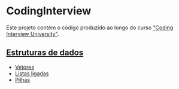 # CodingInterview

Este projeto contém o código produzido ao longo do curso ["Coding Interview University"](https://github.com/jwasham/coding-interview-university).

## [Estruturas de dados](/Estruturas%20de%20dados/)
* [Vetores](/Estruturas%20de%20dados/Vetores/)
* [Listas ligadas](/Estruturas%20de%20dados/Listas%20ligadas/)
* [Pilhas](/Estruturas%20de%20dados/Pilhas/)
